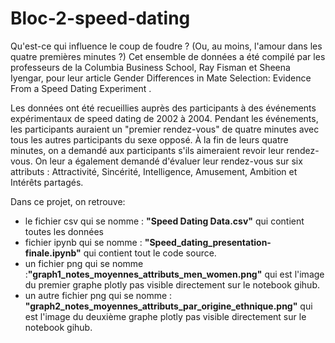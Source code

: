 # Bloc-2-speed-dating  



Qu'est-ce qui influence le coup de foudre ? (Ou, au moins, l'amour dans les quatre premières minutes ?) Cet ensemble de données a été compilé par les professeurs de la Columbia Business School, Ray Fisman et Sheena Iyengar, pour leur article Gender Differences in Mate Selection: Evidence From a Speed ​​Dating Experiment .

Les données ont été recueillies auprès des participants à des événements expérimentaux de speed dating de 2002 à 2004. Pendant les événements, les participants auraient un "premier rendez-vous" de quatre minutes avec tous les autres participants du sexe opposé. À la fin de leurs quatre minutes, on a demandé aux participants s'ils aimeraient revoir leur rendez-vous. On leur a également demandé d'évaluer leur rendez-vous sur six attributs : Attractivité, Sincérité, Intelligence, Amusement, Ambition et Intérêts partagés.


Dans ce projet, on retrouve:

- le fichier csv qui se nomme : **"Speed Dating Data.csv"** qui contient toutes les données
- fichier ipynb qui se nomme : **"Speed_dating_presentation-finale.ipynb"** qui contient tout le code source.
- un fichier png qui se nomme :**"graph1_notes_moyennes_attributs_men_women.png"** qui est l'image du premier graphe plotly pas visible directement sur le notebook gihub.
- un autre fichier png qui se nomme : **"graph2_notes_moyennes_attributs_par_origine_ethnique.png"** qui est l'image du deuxième graphe plotly pas visible directement sur le notebook gihub.



